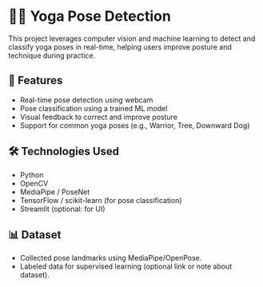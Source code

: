 # 🧘‍♀️ Yoga Pose Detection

This project leverages computer vision and machine learning to detect and classify yoga poses in real-time, helping users improve posture and technique during practice.

## 📌 Features

- Real-time pose detection using webcam
- Pose classification using a trained ML model
- Visual feedback to correct and improve posture
- Support for common yoga poses (e.g., Warrior, Tree, Downward Dog)

## 🛠️ Technologies Used

- Python
- OpenCV
- MediaPipe / PoseNet
- TensorFlow / scikit-learn (for pose classification)
- Streamlit (optional: for UI)


## 📊 Dataset

- Collected pose landmarks using MediaPipe/OpenPose.
- Labeled data for supervised learning (optional link or note about dataset).


